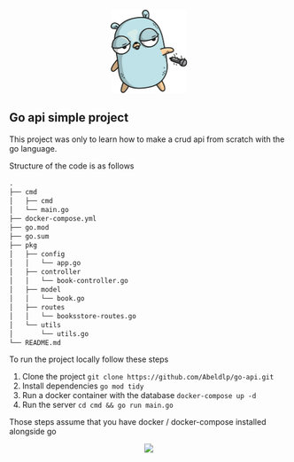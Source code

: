 <p align="center">
  <img
    src="assets/pngegg.png"
    height="150px"
  />
</p>

## Go api simple project

This project was only to learn how to make a crud api from scratch with the go language.

Structure of the code is as follows

```
.
├── cmd
│   ├── cmd
│   └── main.go
├── docker-compose.yml
├── go.mod
├── go.sum
├── pkg
│   ├── config
│   │   └── app.go
│   ├── controller
│   │   └── book-controller.go
│   ├── model
│   │   └── book.go
│   ├── routes
│   │   └── booksstore-routes.go
│   └── utils
│       └── utils.go
└── README.md

```

To run the project locally follow these steps

1. Clone the project `git clone https://github.com/Abeldlp/go-api.git`
2. Install dependencies `go mod tidy`
3. Run a docker container with the database `docker-compose up -d`
4. Run the server `cd cmd && go run main.go`

Those steps assume that you have docker / docker-compose installed alongside go

<p align="center">
  <img
    src="https://raw.githubusercontent.com/catppuccin/catppuccin/dev/assets/footers/gray0_ctp_on_line.svg?sanitize=true"
  />
</p>
